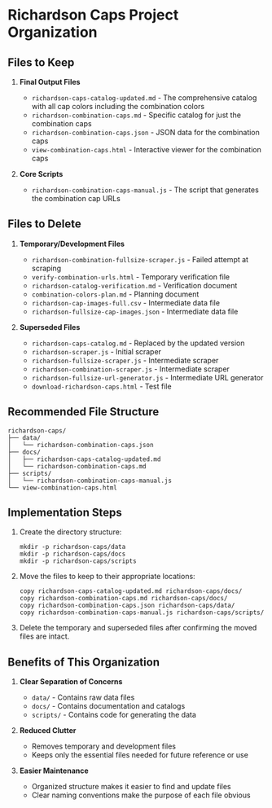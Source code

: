 # Richardson Caps Project Organization

## Files to Keep

1. **Final Output Files**
   - `richardson-caps-catalog-updated.md` - The comprehensive catalog with all cap colors including the combination colors
   - `richardson-combination-caps.md` - Specific catalog for just the combination caps
   - `richardson-combination-caps.json` - JSON data for the combination caps
   - `view-combination-caps.html` - Interactive viewer for the combination caps

2. **Core Scripts**
   - `richardson-combination-caps-manual.js` - The script that generates the combination cap URLs

## Files to Delete

1. **Temporary/Development Files**
   - `richardson-combination-fullsize-scraper.js` - Failed attempt at scraping
   - `verify-combination-urls.html` - Temporary verification file
   - `richardson-catalog-verification.md` - Verification document
   - `combination-colors-plan.md` - Planning document
   - `richardson-cap-images-full.csv` - Intermediate data file
   - `richardson-fullsize-cap-images.json` - Intermediate data file

2. **Superseded Files**
   - `richardson-caps-catalog.md` - Replaced by the updated version
   - `richardson-scraper.js` - Initial scraper
   - `richardson-fullsize-scraper.js` - Intermediate scraper
   - `richardson-combination-scraper.js` - Intermediate scraper
   - `richardson-fullsize-url-generator.js` - Intermediate URL generator
   - `download-richardson-caps.html` - Test file

## Recommended File Structure

```
richardson-caps/
├── data/
│   └── richardson-combination-caps.json
├── docs/
│   ├── richardson-caps-catalog-updated.md
│   └── richardson-combination-caps.md
├── scripts/
│   └── richardson-combination-caps-manual.js
└── view-combination-caps.html
```

## Implementation Steps

1. Create the directory structure:
   ```
   mkdir -p richardson-caps/data
   mkdir -p richardson-caps/docs
   mkdir -p richardson-caps/scripts
   ```

2. Move the files to keep to their appropriate locations:
   ```
   copy richardson-caps-catalog-updated.md richardson-caps/docs/
   copy richardson-combination-caps.md richardson-caps/docs/
   copy richardson-combination-caps.json richardson-caps/data/
   copy richardson-combination-caps-manual.js richardson-caps/scripts/
   ```

3. Delete the temporary and superseded files after confirming the moved files are intact.

## Benefits of This Organization

1. **Clear Separation of Concerns**
   - `data/` - Contains raw data files
   - `docs/` - Contains documentation and catalogs
   - `scripts/` - Contains code for generating the data

2. **Reduced Clutter**
   - Removes temporary and development files
   - Keeps only the essential files needed for future reference or use

3. **Easier Maintenance**
   - Organized structure makes it easier to find and update files
   - Clear naming conventions make the purpose of each file obvious